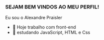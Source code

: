 ### SEJAM BEM VINDOS AO MEU PERFIL!
Eu sou o Alexandre Praisler


- 🔭 Hoje trabalho com front-end
- 🌱 estudando JavaScript, HTML e Css
